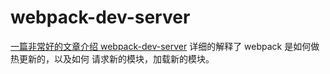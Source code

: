 # webpack-dev-server

[一篇非常好的文章介绍 webpack-dev-server](https://juejin.cn/post/6844904008432222215) 详细的解释了 webpack 是如何做热更新的，以及如何
请求新的模块，加载新的模块。
